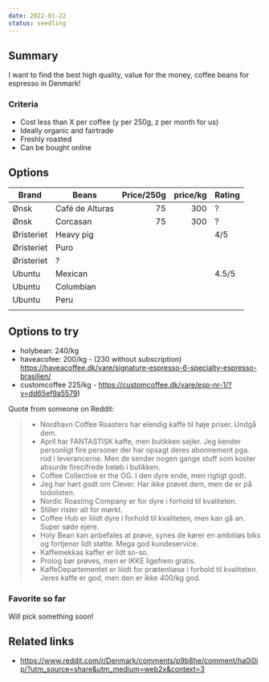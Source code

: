 ```yaml
---
date: 2022-01-22
status: seedling
---
```


## Summary
I want to find the best high quality, value for the money, coffee beans for espresso in Denmark!

### Criteria
- Cost less than X per coffee (y per 250g, z per month for us)
- Ideally organic and fairtrade
- Freshly roasted
- Can be bought online


## Options

| Brand      | Beans           | Price/250g | price/kg | Rating |
| ---------- | --------------- | ----------:| --------:| ------ |
| Ønsk       | Café de Alturas |         75 |      300 | ?      |
| Ønsk       | Corcasan        |         75 |      300 | ?      |
| Øristeriet | Heavy pig       |            |          | 4/5    |
| Øristeriet | Puro            |            |          |        |
| Øristeriet | ?               |            |          |        |
| Ubuntu     | Mexican         |            |          | 4.5/5  |
| Ubuntu     | Columbian       |            |          |        |
| Ubuntu     | Peru            |            |          |        |
|            |                 |            |          |        |




## Options to try

- holybean: 240/kg
- haveacofee: 200/kg - (230 without subscription) https://haveacoffee.dk/vare/signature-espresso-6-specialty-espresso-brasilien/
- customcoffee 225/kg - https://customcoffee.dk/vare/esp-nr-1/?v=dd65ef9a5579)

Quote from someone on Reddit:
> - Nordhavn Coffee Roasters har elendig kaffe til høje priser. Undgå dem.
> - April har FANTASTISK kaffe, men butikken sejler. Jeg kender personligt fire personer der har opsagt deres abonnement pga. rod i leverancerne. Men de sender nogen gange stuff som koster absurde firecifrede beløb i butikken.
> - Coffee Collective er the OG. I den dyre ende, men rigtigt godt.
> - Jeg har hørt godt om Clever. Har ikke prøvet dem, men de er på todolisten.
> - Nordic Roasting Company er for dyre i forhold til kvaliteten.
> - Stiller rister alt for mørkt.
> - Coffee Hub er liiidt dyre i forhold til kvaliteten, men kan gå an. Super søde ejere.
> - Holy Bean kan anbefales at prøve, synes de kører en ambitiøs biks og fortjener lidt støtte. Mega god kundeservice.
> - Kaffemekkas kaffer er lidt so-so.
> - Prolog bør prøves, men er IKKE ligefrem gratis.
> - KaffeDepartementet er liiidt for prætentiøse i forhold til kvaliteten. Jeres kaffe er god, men den er ikke 400/kg god.

### Favorite so far

Will pick something soon!


## Related links
- https://www.reddit.com/r/Denmark/comments/p9b8he/comment/ha0i0ip/?utm_source=share&utm_medium=web2x&context=3